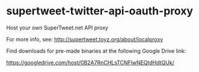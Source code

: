 supertweet-twitter-api-oauth-proxy
==================================

Host your own SuperTweet.net API proxy

For more info, see:  http://supertweet.toyz.org/about/localproxy 

Find downloads for pre-made binaries at the following Google Drive link:

https://googledrive.com/host/0B2A7RnCHLsTCNFlwNEQtdHdtQUk/

